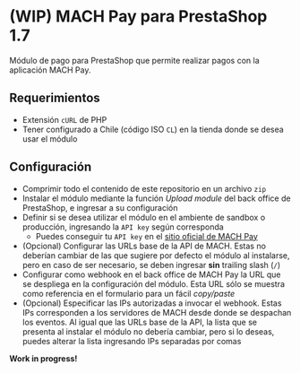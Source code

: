 # (WIP) MACH Pay para PrestaShop 1.7

Módulo de pago para PrestaShop que permite realizar pagos con la aplicación MACH Pay.

## Requerimientos

* Extensión `cURL` de PHP
* Tener configurado a Chile (código ISO `CL`) en la tienda donde se desea usar el módulo

## Configuración

* Comprimir todo el contenido de este repositorio en un archivo `zip`
* Instalar el módulo mediante la función *Upload module* del back office de PrestaShop, e ingresar a su configuración
* Definir si se desea utilizar el módulo en el ambiente de sandbox o producción, ingresando la `API key` según corresponda
  * Puedes conseguir tu `API key` en el [sitio oficial de MACH Pay](https://pay.somosmach.com/)
* (Opcional) Configurar las URLs base de la API de MACH. Estas no deberían cambiar de las que sugiere por defecto el módulo al instalarse, pero en caso de ser necesario, se deben ingresar **sin** trailing slash (`/`)
* Configurar como webhook en el back office de MACH Pay la URL que se despliega en la configuración del módulo. Esta URL sólo se muestra como referencia en el formulario para un fácil *copy/paste*
* (Opcional) Especificar las IPs autorizadas a invocar el webhook. Estas IPs corresponden a los servidores de MACH desde donde se despachan los eventos. Al igual que las URLs base de la API, la lista que se presenta al instalar el módulo no debería cambiar, pero si lo deseas, puedes alterar la lista ingresando IPs separadas por comas

**Work in progress!**
